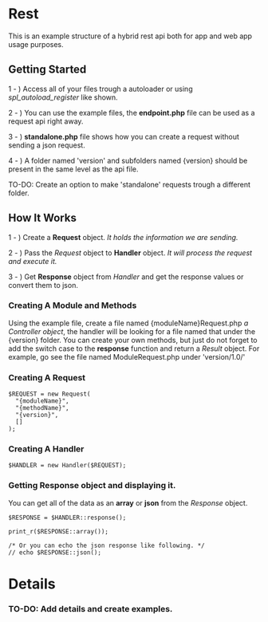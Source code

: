# Rest

This is an example structure of a hybrid rest api both for app and web app usage purposes.

## Getting Started

1 - ) Access all of your files trough a autoloader or using *spl_autoload_register* like shown.

2 - ) You can use the example files, the **endpoint.php** file can be used as a request api right away.

3 - ) **standalone.php** file shows how you can create a request without sending a json request.

4 - ) A folder named 'version' and subfolders named {version} should be present in the same level as the api file.

TO-DO: Create an option to make 'standalone' requests trough a different folder.

## How It Works

1 - ) Create a **Request** object.
*It holds the information we are sending.*

2 - ) Pass the *Request* object to **Handler** object.
*It will process the request and execute it.*

3 - ) Get **Response** object from *Handler* and get the response values or convert them to json.

### Creating A Module and Methods

Using the example file, create a file named {moduleName}Request.php *a Controller object*, the handler will be looking for a file named that under the {version} folder.
You can create your own methods, but just do not forget to add the switch case to the **response** function and return a *Result* object.
For example, go see the file named ModuleRequest.php under 'version/1.0/'

### Creating A Request

```
$REQUEST = new Request(
  "{moduleName}",
  "{methodName}",
  "{version}",
  []
);
```

### Creating A Handler

```
$HANDLER = new Handler($REQUEST);
```

### Getting Response object and displaying it.
You can get all of the data as an **array** or **json** from the *Response* object.

```
$RESPONSE = $HANDLER::response();

print_r($RESPONSE::array());

/* Or you can echo the json response like following. */
// echo $RESPONSE::json();
```

# Details

### TO-DO: Add details and create examples. 
